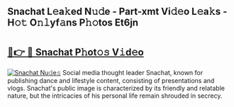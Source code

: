 ## Snachat L𝚎a𝚔ed N𝚞𝚍e - Part-xmt Vi𝚍𝚎o L𝚎a𝚔s - H𝚘𝚝 O𝚗𝚕yf𝚊ns P𝚑𝚘tos Et6jn

# <h2><a href="http://kfd8g6t.oniu.top/?m=Snachat">🔗👉 🔴 Snachat P𝚑ot𝚘𝚜 V𝚒d𝚎o</a></h2>

[![Snachat Nu𝚍e𝚜](https://i.imgur.com/0qMVB7G.gif)](http://kfd8g6t.oniu.top/?m=Snachat)
Social media thought leader Snachat, known for publishing dance and lifestyle content, consisting of presentations and vlogs. Snachat's public image is characterized by its friendly and relatable nature, but the intricacies of his personal life remain shrouded in secrecy.  
